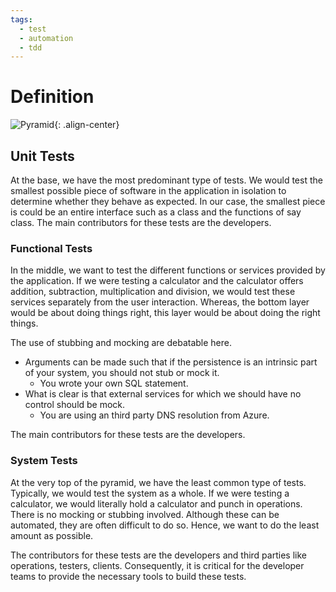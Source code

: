 ```yaml
---
tags:
  - test
  - automation
  - tdd
---
```


# Definition

![Pyramid]({{site.url}}/resources/2016-04-28-Test-Automation\images/Pyramid.png "Pyramid"){: .align-center}
 
## Unit Tests

At the base, we have the most predominant type of tests. We would test the smallest possible piece of software in the application in isolation to determine whether they behave as expected. In our case, the smallest piece is could be an entire interface such as a class and the functions of say class. The main contributors for these tests are the developers.

### Functional Tests

In the middle, we want to test the different functions or services provided by the application. If we were testing a calculator and the calculator offers addition, subtraction, multiplication and division, we would test these services separately from the user interaction. Whereas, the bottom layer would be about doing things right, this layer would be about doing the right things.

The use of stubbing and mocking are debatable here.

- Arguments can be made such that if the persistence is an intrinsic part of your system, you should not stub or mock it.
    - You wrote your own SQL statement.
- What is clear is that external services for which we should have no control should be mock.
    - You are using an third party DNS resolution from Azure.

The main contributors for these tests are the developers.

### System Tests

At the very top of the pyramid, we have the least common type of tests. Typically, we would test the system as a whole. If we were testing a calculator, we would literally hold a calculator and punch in operations. There is no mocking or stubbing involved. Although these can be automated, they are often difficult to do so. Hence, we want to do the least amount as possible.

The contributors for these tests are the developers and third parties like operations, testers, clients. Consequently, it is critical for the developer teams to provide the necessary tools to build these tests.
